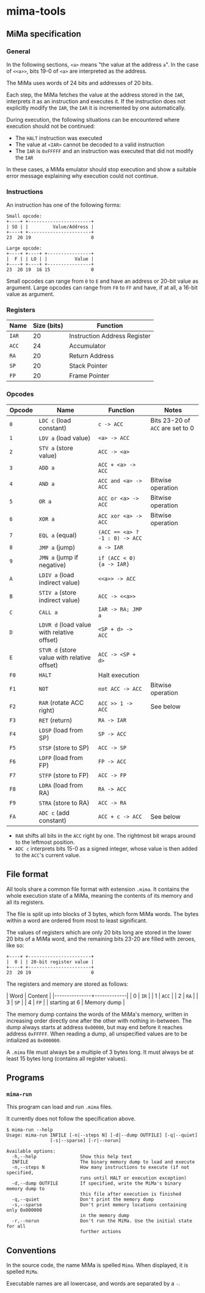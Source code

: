 # mima-tools

## MiMa specification

### General

In the following sections, `<a>` means "the value at the address
`a`". In the case of `<<a>>`, bits 19-0 of `<a>` are interpreted as
the address.

The MiMa uses words of 24 bits and addresses of 20 bits.

Each step, the MiMa fetches the value at the address stored in the
`IAR`, interprets it as an instruction and executes it. If the
instruction does not explicitly modify the `IAR`, the `IAR` it is
incremented by one automatically.

During execution, the following situations can be encountered where
execution should not be continued:

* The `HALT` instruction was executed
* The value at `<IAR>` cannot be decoded to a valid instruction
* The `IAR` is `0xFFFFF` and an instruction was executed that did not
  modify the `IAR`

In these cases, a MiMa emulator should stop execution and show a
suitable error message explaining why execution could not continue.

### Instructions

An instruction has one of the following forms:
```
Small opcode:
+----+ +-----------------------+
| SO | |         Value/Address |
+----+ +-----------------------+
23  20 19                      0

Large opcode:
+----+ +----+ +----------------+
|  F | | LO | |          Value |
+----+ +----+ +----------------+
23  20 19  16 15               0
```

Small opcodes can range from `0` to `E` and have an address or 20-bit
value as argument. Large opcodes can range from `F0` to `FF` and have,
if at all, a 16-bit value as argument.

### Registers

| Name  | Size (bits) | Function                     |
|-------|-------------|------------------------------|
| `IAR` |          20 | Instruction Address Register |
| `ACC` |          24 | Accumulator                  |
| `RA`  |          20 | Return Address               |
| `SP`  |          20 | Stack Pointer                |
| `FP`  |          20 | Frame Pointer                |

### Opcodes

| Opcode | Name                                        | Function                       | Notes                            |
|--------|---------------------------------------------|--------------------------------|----------------------------------|
| `0`    | `LDC c` (load constant)                     | `c -> ACC`                     | Bits 23-20 of `ACC` are set to 0 |
| `1`    | `LDV a` (load value)                        | `<a> -> ACC`                   |                                  |
| `2`    | `STV a` (store value)                       | `ACC -> <a>`                   |                                  |
| `3`    | `ADD a`                                     | `ACC + <a> -> ACC`             |                                  |
| `4`    | `AND a`                                     | `ACC and <a> -> ACC`           | Bitwise operation                |
| `5`    | `OR a`                                      | `ACC or <a> -> ACC`            | Bitwise operation                |
| `6`    | `XOR a`                                     | `ACC xor <a> -> ACC`           | Bitwise operation                |
| `7`    | `EQL a` (equal)                             | `(ACC == <a> ? -1 : 0) -> ACC` |                                  |
| `8`    | `JMP a` (jump)                              | `a -> IAR`                     |                                  |
| `9`    | `JMN a` (jump if negative)                  | `if (ACC < 0) {a -> IAR}`      |                                  |
| `A`    | `LDIV a` (load indirect value)              | `<<a>> -> ACC`                 |                                  |
| `B`    | `STIV a` (store indirect value)             | `ACC -> <<a>>`                 |                                  |
| `C`    | `CALL a`                                    | `IAR -> RA; JMP a`             |                                  |
| `D`    | `LDVR d` (load value with relative offset)  | `<SP + d> -> ACC`              |                                  |
| `E`    | `STVR d` (store value with relative offset) | `ACC -> <SP + d>`              |                                  |
| `F0`   | `HALT`                                      | Halt execution                 |                                  |
| `F1`   | `NOT`                                       | `not ACC -> ACC`               | Bitwise operation                |
| `F2`   | `RAR` (rotate ACC right)                    | `ACC >> 1 -> ACC`              | See below                        |
| `F3`   | `RET` (return)                              | `RA -> IAR`                    |                                  |
| `F4`   | `LDSP` (load from SP)                       | `SP -> ACC`                    |                                  |
| `F5`   | `STSP` (store to SP)                        | `ACC -> SP`                    |                                  |
| `F6`   | `LDFP` (load from FP)                       | `FP -> ACC`                    |                                  |
| `F7`   | `STFP` (store to FP)                        | `ACC -> FP`                    |                                  |
| `F8`   | `LDRA` (load from RA)                       | `RA -> ACC`                    |                                  |
| `F9`   | `STRA` (store to RA)                        | `ACC -> RA`                    |                                  |
| `FA`   | `ADC c` (add constant)                      | `ACC + c -> ACC`               | See below                        |

- `RAR` shifts all bits in the `ACC` right by one. The rightmost bit wraps around to the leftmost position.
- `ADC c` interprets bits 15-0 as a signed integer, whose value is then added to the `ACC`'s current value.

## File format

All tools share a common file format with extension `.mima`. It
contains the whole execution state of a MiMa, meaning the contents of
its memory and all its registers.

The file is split up into blocks of 3 bytes, which form MiMa
words. The bytes within a word are ordered from most to least
significant.

The values of registers which are only 20 bits long are stored in the
lower 20 bits of a MiMa word, and the remaining bits 23-20 are filled
with zeroes, like so:
```
+----+ +-----------------------+
|  0 | | 20-bit register value |
+----+ +-----------------------+
23  20 19                      0
```

The registers and memory are stored as follows:

| Word          | Content     |
|---------------+-------------|
|             0 | `IR`        |
|             1 | `ACC`       |
|             2 | `RA`        |
|             3 | `SP`        |
|             4 | `FP`        |
| starting at 6 | Memory dump |

The memory dump contains the words of the MiMa's memory, written in
increasing order directly one after the other with nothing
in-between. The dump always starts at address `0x00000`, but may end
before it reaches address `0xFFFFF`. When reading a dump, all
unspecified values are to be intialized as `0x000000`.

A `.mima` file must always be a multiple of 3 bytes long. It must
always be at least 15 bytes long (contains all register values).

## Programs

### `mima-run`

This program can load and run `.mima` files.

It currently does not follow the specification above.

```
$ mima-run --help
Usage: mima-run INFILE [-n|--steps N] [-d|--dump OUTFILE] [-q|--quiet]
                [-s|--sparse] [-r|--norun]

Available options:
  -h,--help                Show this help text
  INFILE                   The binary memory dump to load and execute
  -n,--steps N             How many instructions to execute (if not specified,
                           runs until HALT or execution exception)
  -d,--dump OUTFILE        If specified, write the MiMa's binary memory dump to
                           this file after execution is finished
  -q,--quiet               Don't print the memory dump
  -s,--sparse              Don't print memory locations containing only 0x000000
                           in the memory dump
  -r,--norun               Don't run the MiMa. Use the initial state for all
                           further actions
```

## Conventions

In the source code, the name MiMa is spelled `Mima`. When displayed,
it is spelled `MiMa`.

Executable names are all lowercase, and words are separated by a `-`.
